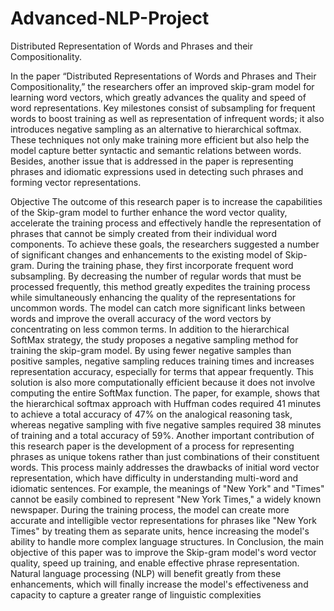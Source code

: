 # Advanced-NLP-Project
Distributed Representation of Words and Phrases and their Compositionality.

In the paper “Distributed Representations of Words and Phrases and Their Compositionality,” the 
researchers offer an improved skip-gram model for learning word vectors, which greatly advances the 
quality and speed of word representations. Key milestones consist of subsampling for frequent words 
to boost training as well as representation of infrequent words; it also introduces negative sampling as 
an alternative to hierarchical softmax. These techniques not only make training more efficient but also 
help the model capture better syntactic and semantic relations between words. Besides, another issue 
that is addressed in the paper is representing phrases and idiomatic expressions used in detecting such 
phrases and forming vector representations.

Objective
The outcome of this research paper is to increase the capabilities of the Skip-gram model to further enhance 
the word vector quality, accelerate the training process and effectively handle the representation of 
phrases that cannot be simply created from their individual word components.
To achieve these goals, the researchers suggested a number of significant changes and enhancements 
to the existing model of Skip-gram. During the training phase, they first incorporate frequent word 
subsampling. By decreasing the number of regular words that must be processed frequently, this method 
greatly expedites the training process while simultaneously enhancing the quality of the representations 
for uncommon words. The model can catch more significant links between words and improve the 
overall accuracy of the word vectors by concentrating on less common terms.
In addition to the hierarchical SoftMax strategy, the study proposes a negative sampling method for 
training the skip-gram model. By using fewer negative samples than positive samples, negative 
sampling reduces training times and increases representation accuracy, especially for terms that appear 
frequently. This solution is also more computationally efficient because it does not involve computing 
the entire SoftMax function. The paper, for example, shows that the hierarchical softmax approach with 
Huffman codes required 41 minutes to achieve a total accuracy of 47% on the analogical reasoning task, 
whereas negative sampling with five negative samples required 38 minutes of training and a total 
accuracy of 59%.
Another important contribution of this research paper is the development of a process for representing 
phrases as unique tokens rather than just combinations of their constituent words. This process mainly 
addresses the drawbacks of initial word vector representation, which have difficulty in understanding 
multi-word and idiomatic sentences. For example, the meanings of "New York" and "Times" cannot be 
easily combined to represent "New York Times," a widely known newspaper. During the training 
process, the model can create more accurate and intelligible vector representations for phrases like 
"New York Times" by treating them as separate units, hence increasing the model's ability to handle 
more complex language structures.
In Conclusion, the main objective of this paper was to improve the Skip-gram model's word vector 
quality, speed up training, and enable effective phrase representation. Natural language processing
(NLP) will benefit greatly from these enhancements, which will finally increase the model's 
effectiveness and capacity to capture a greater range of linguistic complexities
